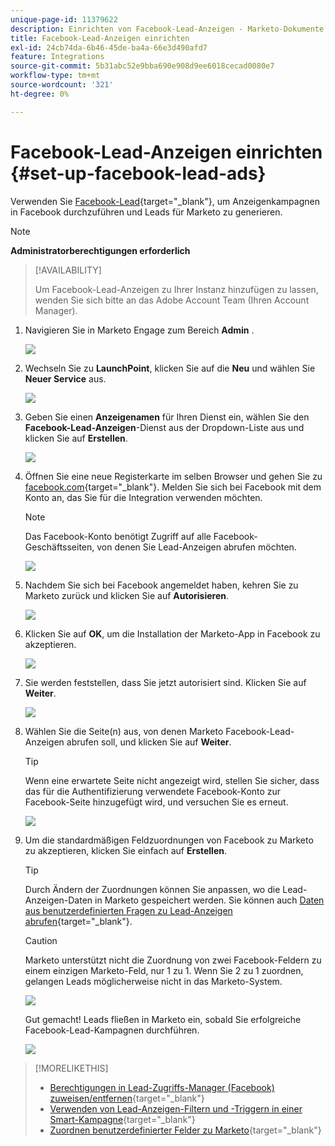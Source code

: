 ```yaml
---
unique-page-id: 11379622
description: Einrichten von Facebook-Lead-Anzeigen - Marketo-Dokumente - Produktdokumentation
title: Facebook-Lead-Anzeigen einrichten
exl-id: 24cb74da-6b46-45de-ba4a-66e3d490afd7
feature: Integrations
source-git-commit: 5b31abc52e9bba690e908d9ee6018cecad0080e7
workflow-type: tm+mt
source-wordcount: '321'
ht-degree: 0%

---
```


# Facebook-Lead-Anzeigen einrichten {#set-up-facebook-lead-ads}

Verwenden Sie [Facebook-Lead](https://www.facebook.com/business/ads/ad-objectives/lead-generation){target="_blank"}, um Anzeigenkampagnen in Facebook durchzuführen und Leads für Marketo zu generieren.

>[!NOTE]
>
>**Administratorberechtigungen erforderlich**

>[!AVAILABILITY]
>
>Um Facebook-Lead-Anzeigen zu Ihrer Instanz hinzufügen zu lassen, wenden Sie sich bitte an das Adobe Account Team (Ihren Account Manager).

1. Navigieren Sie in Marketo Engage zum Bereich **Admin** .

   ![](assets/set-up-facebook-lead-ads-1.png)

1. Wechseln Sie zu **LaunchPoint**, klicken Sie auf die **Neu** und wählen Sie **Neuer Service** aus.

   ![](assets/set-up-facebook-lead-ads-2.png)

1. Geben Sie einen **Anzeigenamen** für Ihren Dienst ein, wählen Sie den **Facebook-Lead-Anzeigen**-Dienst aus der Dropdown-Liste aus und klicken Sie auf **Erstellen**.

   ![](assets/set-up-facebook-lead-ads-3.png)

1. Öffnen Sie eine neue Registerkarte im selben Browser und gehen Sie zu [facebook.com](https://www.facebook.com){target="_blank"}. Melden Sie sich bei Facebook mit dem Konto an, das Sie für die Integration verwenden möchten.

   >[!NOTE]
   >
   >Das Facebook-Konto benötigt Zugriff auf alle Facebook-Geschäftsseiten, von denen Sie Lead-Anzeigen abrufen möchten.

   ![](assets/set-up-facebook-lead-ads-4.png)

1. Nachdem Sie sich bei Facebook angemeldet haben, kehren Sie zu Marketo zurück und klicken Sie auf **Autorisieren**.

   ![](assets/set-up-facebook-lead-ads-5.png)

1. Klicken Sie auf **OK**, um die Installation der Marketo-App in Facebook zu akzeptieren.

   ![](assets/set-up-facebook-lead-ads-6.png)

1. Sie werden feststellen, dass Sie jetzt autorisiert sind. Klicken Sie auf **Weiter**.

   ![](assets/set-up-facebook-lead-ads-7.png)

1. Wählen Sie die Seite(n) aus, von denen Marketo Facebook-Lead-Anzeigen abrufen soll, und klicken Sie auf **Weiter**.

   >[!TIP]
   >
   >Wenn eine erwartete Seite nicht angezeigt wird, stellen Sie sicher, dass das für die Authentifizierung verwendete Facebook-Konto zur Facebook-Seite hinzugefügt wird, und versuchen Sie es erneut.

   ![](assets/set-up-facebook-lead-ads-8.png)

1. Um die standardmäßigen Feldzuordnungen von Facebook zu Marketo zu akzeptieren, klicken Sie einfach auf **Erstellen**.

   >[!TIP]
   >
   >Durch Ändern der Zuordnungen können Sie anpassen, wo die Lead-Anzeigen-Daten in Marketo gespeichert werden. Sie können auch [Daten aus benutzerdefinierten Fragen zu Lead-Anzeigen abrufen](/help/marketo/product-docs/demand-generation/facebook/set-up-facebook-lead-ads/map-custom-fields-to-marketo.md){target="_blank"}.

   >[!CAUTION]
   >
   >Marketo unterstützt nicht die Zuordnung von zwei Facebook-Feldern zu einem einzigen Marketo-Feld, nur 1 zu 1. Wenn Sie 2 zu 1 zuordnen, gelangen Leads möglicherweise nicht in das Marketo-System.

   ![](assets/set-up-facebook-lead-ads-9.png)

   Gut gemacht! Leads fließen in Marketo ein, sobald Sie erfolgreiche Facebook-Lead-Kampagnen durchführen.

   ![](assets/set-up-facebook-lead-ads-10.png)

>[!MORELIKETHIS]
>
>* [Berechtigungen in Lead-Zugriffs-Manager (Facebook) zuweisen/entfernen](https://www.facebook.com/business/help/540596413257598?id=735435806665862){target="_blank"}
>* [Verwenden von Lead-Anzeigen-Filtern und -Triggern in einer Smart-Kampagne](/help/marketo/product-docs/demand-generation/facebook/use-lead-ads-filters-and-triggers-in-a-smart-campaign.md){target="_blank"}
>* [Zuordnen benutzerdefinierter Felder zu Marketo](/help/marketo/product-docs/demand-generation/facebook/set-up-facebook-lead-ads/map-custom-fields-to-marketo.md){target="_blank"}
